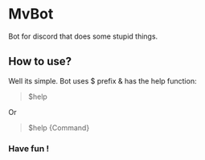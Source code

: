 # MvBot
Bot for discord that does some stupid things.
## How to use?
Well its simple. Bot uses $ prefix & has the help function:

>$help

Or

>$help {Command}

### Have fun !